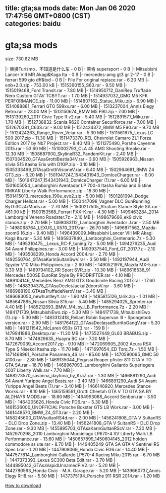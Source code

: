 
title: gta;sa mods
date: Mon Jan 06 2020 17:47:56 GMT+0800 (CST)    
categories: baidu
---

# gta;sa mods
size: 730.62 MB
 
 
|- 替换Turismo，不知道是什么车 - 0 B
|- 莱肯 supersport - 0 B
|- Mitsubishi Lancer VIII MR Akagi&Kaga Ita - 0 B
|- mercedes-amg gt3 gr 2-17 - 0 B
|- ferrari 599 gto dff&txd - 0 B
|- File For original replace.rar - 6.20 MB
|- enb+2.0.zip - 753.00 kB
|- 1515360155_S63.rar - 9.50 MB
|- 1515019468_Ford Transit.rar - 7.80 MB
|- 1514950712_DaniRep Truffade Nero Custom GTAV  TCBYT.rar - 1.70 MB
|- 1514937032_GMG M5 KFK PERFORMANCE.zip - 11.00 MB
|- 1514807162_Statue_Miku.zip - 6.90 MB
|- 1514088881_Ferrari GTO 599xx.rar - 6.00 MB
|- 1513237004_Annis Elegy Retro.rar - 23.00 MB
|- 1513150674_BMW M5 F90.zip - 7.00 MB
|- 1513139260_2017 Civic Type R v2.rar - 5.40 MB
|- 1512891577_Miku.rar - 1.70 MB
|- 1512738832_Scania R620 Container Securiforce.rar - 7.00 MB
|- 1512670381_C63S.rar - 9.00 MB
|- 1512424372_BMW M5 F90.rar - 9.70 MB
|- 1512424263_Range_Rover_Velar.rar - 5.30 MB
|- 1511561675_Lexus LC 500 2017.zip - 11.30 MB
|- 1511473370_REL Chevrolet Camaro ZL1 Forza Edition 2017 by Nb7 Project.rar - 8.40 MB
|- 1511375490_Porshe Cayenne 2015.rar - 53.60 MB
|- 1510002793_CLA 45 AMG Shooting Breake.rar - 12.30 MB
|- 1508687900_SkylineR32_PandemKit.rar - 2.40 MB
|- 1507034520_GTAsaGrottiBestia34V.rar - 3.90 MB
|- 1505926963_Nissan silvia S15 itasha Eris with D1GP.zip - 3.10 MB
|- 1505333499_GTAsaGrottiVisioneV.rar - 6.40 MB
|- 1502964681_BMW Z4 GT3.zip - 6.20 MB
|- 1501947247_1543431943_DomIceCharger.rar - 6.00 MB
|- 1501947247_1543431943_DomIceCharger (1).rar - 6.00 MB
|- 1501605054_Lamborghini Aventador LP 700-4 Itasha Rumia and Sistine RMKAR Liberty Walk Performance.zip - 18.30 MB
|- 1501415013_mercedes_190e_evo2.zip - 5.00 MB
|- 1501281094_Dodge Charger Hellcat.rar - 5.00 MB
|- 1500447098_Vagner DLC GunRunning ByTh3Cz4rMods.rar - 2.70 MB
|- 1500217505_Stratum Stance Style SA.rar - 461.00 kB
|- 1500153568_Ferrari FXX-K.rar - 4.30 MB
|- 1499463284_2014 Lamborgini Veneno Roadster.7z - 2.10 MB
|- 1498679666_ek9 civic stance.zip - 2.70 MB
|- 1498083112_Lamborghini Aventador J.rar - 2.50 MB
|- 1498068764_LEXUS_LX570_2017.rar - 26.70 MB
|- 1496871562_Mazda-zoom6 16.zip - 9.40 MB
|- 1496439009_Mitsubishi Lancer VIII MR Akagi Kaga Ita.rar - 5.30 MB
|- 1495837840__Lamborghini_Centenario.7z - 5.30 MB
|- 1495310475__Lexus_RC-F_tuning.7z - 5.00 MB
|- 1494276235_Audi S4 Avant Philippines.rar - 3.00 MB
|- 1493937540_Ford_GT_2017.7z - 2.10 MB
|- 1493508299_Honda Accord 2004.rar - 2.70 MB
|- 1492550764_GTAsaKarinSultanSwV.rar - 3.50 MB
|- 1492197944_Audi Spyder V10 Miku Philippines.zip - 2.60 MB
|- 1490521976_Mazda MX-5.rar - 3.30 MB
|- 1489794102_RR Sport SVR.zip - 10.30 MB
|- 1489618536_91 Mercedes 500SE EuroRat Style By PRODRIFTER.rar - 4.10 MB
|- 1489104146_Mercedes Benz AMG GT3 Goodsmile Racing 2017.rar - 17.60 MB
|- 1488394378_GTAsaOcelotJackal2doorsV.rar - 3.60 MB
|- 1486988190_GTAsaTruffadeNeroV.rar - 3.40 MB
|- 1486683050_newhuntleyY.rar - 1.90 MB
|- 1485815126_tarik.zip - 1.01 MB
|- 1485647865_Nissan Silvia S15.rar - 5.40 MB
|- 1485294025_Sprinter.rar - 4.40 MB
|- 1485212693_BMW_M4_by_LB_Performance.7z - 2.20 MB
|- 1484171739_MitsubishiEwo.zip - 5.30 MB
|- 1484171739_MitsubishiEwo (1).zip - 5.30 MB
|- 1483312418_Reliant Robin Supervan III - Spongebob version.rar - 2.90 MB
|- 1481764122_GTAsaDeclasseBurritoGangV.rar - 5.30 MB
|- 1481211542_McLaren 650s GT3.rar - 159 B
|- 1479941886_Desktop.rar - 11.20 MB
|- 1475527449_GL63 BRABUS.zip - 8.70 MB
|- 1474929635_Huayra BC.rar - 7.20 MB
|- 1472679039_Accord2017.zip - 9.10 MB
|- 1472069905_2002 Acura RSX Type S Nisekoi Itasha.zip - 11.70 MB
|- 1471697654_ED Torq.7z - 1.50 MB
|- 1471468961_Porsche Panamera_4S.rar - 85.60 MB
|- 1470590095_GMC  50  4100.rar - 2.80 MB
|- 1469135044_Pegassi Reaper pfister 811 GTA V TO GTA SA.rar - 16.70 MB
|- 1468967093_Lamborghini Gallardo Superlegera 2007 Liberty Walk.rar - 7.70 MB
|- 1468273570_savanna_daytona_by_KraZ.rar - 1.30 MB
|- 1466891290_Audi S4 Avant Yurippe Angel Beats.rar - 3.40 MB
|- 1466891290_Audi S4 Avant Yurippe Angel Beats (1).rar - 3.40 MB
|- 1466146920_Mercedes Stance Works.rar - 8.10 MB
|- 1465159591_Grotti Cheetah GTA V TO GTA SA BY ALDHAYR MODS.rar - 18.60 MB
|- 1464993088_Accord Senbon.rar - 3.50 MB
|- 1464205626_Honda Civic FD6.rar - 5.30 MB
|- 1461536000_UNOFFICIAL Porsche Boxster GTS LB Work.rar - 3.00 MB
|- 1461448570_BMW_Z4_GT3.rar - 2.20 MB
|- 1458245600_GTAVsultanRS4d.rar - 2.00 MB
|- 1456241808_GTA V SultanRS - DLC Drop Zone.zip - 13.40 MB
|- 1456241808_GTA V SultanRS - DLC Drop Zone.rar - 9.30 MB
|- 1455895703_GTAsaKarinSultanRScV.rar - 7.30 MB
|- 1452970298_2010 Lamborghini Murcielago LP670-4 SV Liberty Walk LB Performance.rar - 13.60 MB
|- 1450657899_1450604145_2012 holden commodore ss ute.rar - 8.70 MB
|- 1449405249_GTA SA GTA V Sentinel RS Spec I.rar - 1.20 MB
|- 1447908069_Honda Civic EG6.rar - 14.40 MB
|- 1447577814_Lamborghini Gallardo LP570-4 Racing Miku 2015.rar - 6.70 MB
|- 1447373393_Lexus SC300 Beta Edit.rar - 3.70 MB
|- 1444895043_GTAsaVapidUnnamedPiV2.rar - 5.20 MB
|- 1442780563_Honda Civic - M.A. Garage.rar - 5.20 MB
|- 1439660737_Annis Elegy RH8.rar - 5.50 MB
|- 1437375194_Porsche 911 RSR 2014.rar - 1.20 MB

[How to download](https://bpcam.bemobtrk.com/go/2ceec3aa-1ca2-46d6-b9ff-aaa5c184517c?jno=700)